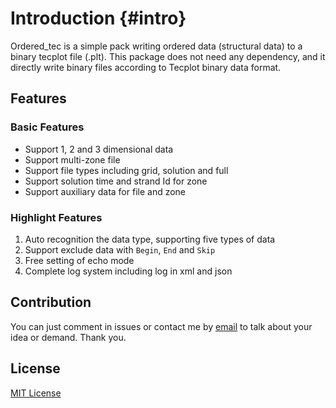 # Introduction {#intro}

Ordered_tec is a simple pack writing ordered data (structural data) to a binary tecplot file (.plt). This package does not need any dependency, and it directly write binary files according to Tecplot binary data format.

## Features

### Basic Features
* Support 1, 2 and 3 dimensional data
* Support multi-zone file
* Support file types including grid, solution and full
* Support solution time and strand Id for zone
* Support auxiliary data for file and zone

### Highlight Features
1. Auto recognition the data type, supporting five types of data
2. Support exclude data with `Begin`, `End` and `Skip`
3. Free setting of echo mode
4. Complete log system including log in xml and json

## Contribution
You can just comment in issues or contact me by [email](mailto:luan_ming_yi@126.com) to talk about your idea or demand. Thank you.

## License
[MIT License](https://opensource.org/licenses/MIT)

